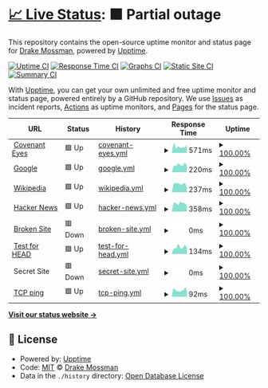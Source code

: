 # [📈 Live Status](https://mossman-drake.github.io/uptime-prototype): <!--live status--> **🟧 Partial outage**

This repository contains the open-source uptime monitor and status page for [Drake Mossman](https://mossman-drake.github.io/uptime-prototype), powered by [Upptime](https://github.com/upptime/upptime).

[![Uptime CI](https://github.com/mossman-drake/uptime-prototype/workflows/Uptime%20CI/badge.svg)](https://github.com/upptime/upptime/actions?query=workflow%3A%22Uptime+CI%22)
[![Response Time CI](https://github.com/mossman-drake/uptime-prototype/workflows/Response%20Time%20CI/badge.svg)](https://github.com/upptime/upptime/actions?query=workflow%3A%22Response+Time+CI%22)
[![Graphs CI](https://github.com/mossman-drake/uptime-prototype/workflows/Graphs%20CI/badge.svg)](https://github.com/upptime/upptime/actions?query=workflow%3A%22Graphs+CI%22)
[![Static Site CI](https://github.com/mossman-drake/uptime-prototype/workflows/Static%20Site%20CI/badge.svg)](https://github.com/upptime/upptime/actions?query=workflow%3A%22Static+Site+CI%22)
[![Summary CI](https://github.com/mossman-drake/uptime-prototype/workflows/Summary%20CI/badge.svg)](https://github.com/upptime/upptime/actions?query=workflow%3A%22Summary+CI%22)

With [Upptime](https://upptime.js.org), you can get your own unlimited and free uptime monitor and status page, powered entirely by a GitHub repository. We use [Issues](https://github.com/mossman-drake/uptime-prototype/issues) as incident reports, [Actions](https://github.com/mossman-drake/uptime-prototype/actions) as uptime monitors, and [Pages](https://mossman-drake.github.io/uptime-prototype) for the status page.

<!--start: status pages-->
<!-- This summary is generated by Upptime (https://github.com/upptime/upptime) -->
<!-- Do not edit this manually, your changes will be overwritten -->
<!-- prettier-ignore -->
| URL | Status | History | Response Time | Uptime |
| --- | ------ | ------- | ------------- | ------ |
| <img alt="" src="https://favicons.githubusercontent.com/www.covenanteyes.com" height="13"> [Covenant Eyes](https://www.covenanteyes.com/) | 🟩 Up | [covenant-eyes.yml](https://github.com/mossman-drake/uptime-prototype/commits/HEAD/history/covenant-eyes.yml) | <details><summary><img alt="Response time graph" src="./graphs/covenant-eyes/response-time-week.png" height="20"> 571ms</summary><br><a href="https://mossman-drake.github.io/uptime-prototype/history/covenant-eyes"><img alt="Response time 551" src="https://img.shields.io/endpoint?url=https%3A%2F%2Fraw.githubusercontent.com%2Fmossman-drake%2Fuptime-prototype%2FHEAD%2Fapi%2Fcovenant-eyes%2Fresponse-time.json"></a><br><a href="https://mossman-drake.github.io/uptime-prototype/history/covenant-eyes"><img alt="24-hour response time 740" src="https://img.shields.io/endpoint?url=https%3A%2F%2Fraw.githubusercontent.com%2Fmossman-drake%2Fuptime-prototype%2FHEAD%2Fapi%2Fcovenant-eyes%2Fresponse-time-day.json"></a><br><a href="https://mossman-drake.github.io/uptime-prototype/history/covenant-eyes"><img alt="7-day response time 571" src="https://img.shields.io/endpoint?url=https%3A%2F%2Fraw.githubusercontent.com%2Fmossman-drake%2Fuptime-prototype%2FHEAD%2Fapi%2Fcovenant-eyes%2Fresponse-time-week.json"></a><br><a href="https://mossman-drake.github.io/uptime-prototype/history/covenant-eyes"><img alt="30-day response time 567" src="https://img.shields.io/endpoint?url=https%3A%2F%2Fraw.githubusercontent.com%2Fmossman-drake%2Fuptime-prototype%2FHEAD%2Fapi%2Fcovenant-eyes%2Fresponse-time-month.json"></a><br><a href="https://mossman-drake.github.io/uptime-prototype/history/covenant-eyes"><img alt="1-year response time 551" src="https://img.shields.io/endpoint?url=https%3A%2F%2Fraw.githubusercontent.com%2Fmossman-drake%2Fuptime-prototype%2FHEAD%2Fapi%2Fcovenant-eyes%2Fresponse-time-year.json"></a></details> | <details><summary><a href="https://mossman-drake.github.io/uptime-prototype/history/covenant-eyes">100.00%</a></summary><a href="https://mossman-drake.github.io/uptime-prototype/history/covenant-eyes"><img alt="All-time uptime 100.00%" src="https://img.shields.io/endpoint?url=https%3A%2F%2Fraw.githubusercontent.com%2Fmossman-drake%2Fuptime-prototype%2FHEAD%2Fapi%2Fcovenant-eyes%2Fuptime.json"></a><br><a href="https://mossman-drake.github.io/uptime-prototype/history/covenant-eyes"><img alt="24-hour uptime 100.00%" src="https://img.shields.io/endpoint?url=https%3A%2F%2Fraw.githubusercontent.com%2Fmossman-drake%2Fuptime-prototype%2FHEAD%2Fapi%2Fcovenant-eyes%2Fuptime-day.json"></a><br><a href="https://mossman-drake.github.io/uptime-prototype/history/covenant-eyes"><img alt="7-day uptime 100.00%" src="https://img.shields.io/endpoint?url=https%3A%2F%2Fraw.githubusercontent.com%2Fmossman-drake%2Fuptime-prototype%2FHEAD%2Fapi%2Fcovenant-eyes%2Fuptime-week.json"></a><br><a href="https://mossman-drake.github.io/uptime-prototype/history/covenant-eyes"><img alt="30-day uptime 100.00%" src="https://img.shields.io/endpoint?url=https%3A%2F%2Fraw.githubusercontent.com%2Fmossman-drake%2Fuptime-prototype%2FHEAD%2Fapi%2Fcovenant-eyes%2Fuptime-month.json"></a><br><a href="https://mossman-drake.github.io/uptime-prototype/history/covenant-eyes"><img alt="1-year uptime 100.00%" src="https://img.shields.io/endpoint?url=https%3A%2F%2Fraw.githubusercontent.com%2Fmossman-drake%2Fuptime-prototype%2FHEAD%2Fapi%2Fcovenant-eyes%2Fuptime-year.json"></a></details>
| <img alt="" src="https://favicons.githubusercontent.com/www.google.com" height="13"> [Google](https://www.google.com) | 🟩 Up | [google.yml](https://github.com/mossman-drake/uptime-prototype/commits/HEAD/history/google.yml) | <details><summary><img alt="Response time graph" src="./graphs/google/response-time-week.png" height="20"> 220ms</summary><br><a href="https://mossman-drake.github.io/uptime-prototype/history/google"><img alt="Response time 143" src="https://img.shields.io/endpoint?url=https%3A%2F%2Fraw.githubusercontent.com%2Fmossman-drake%2Fuptime-prototype%2FHEAD%2Fapi%2Fgoogle%2Fresponse-time.json"></a><br><a href="https://mossman-drake.github.io/uptime-prototype/history/google"><img alt="24-hour response time 205" src="https://img.shields.io/endpoint?url=https%3A%2F%2Fraw.githubusercontent.com%2Fmossman-drake%2Fuptime-prototype%2FHEAD%2Fapi%2Fgoogle%2Fresponse-time-day.json"></a><br><a href="https://mossman-drake.github.io/uptime-prototype/history/google"><img alt="7-day response time 220" src="https://img.shields.io/endpoint?url=https%3A%2F%2Fraw.githubusercontent.com%2Fmossman-drake%2Fuptime-prototype%2FHEAD%2Fapi%2Fgoogle%2Fresponse-time-week.json"></a><br><a href="https://mossman-drake.github.io/uptime-prototype/history/google"><img alt="30-day response time 233" src="https://img.shields.io/endpoint?url=https%3A%2F%2Fraw.githubusercontent.com%2Fmossman-drake%2Fuptime-prototype%2FHEAD%2Fapi%2Fgoogle%2Fresponse-time-month.json"></a><br><a href="https://mossman-drake.github.io/uptime-prototype/history/google"><img alt="1-year response time 143" src="https://img.shields.io/endpoint?url=https%3A%2F%2Fraw.githubusercontent.com%2Fmossman-drake%2Fuptime-prototype%2FHEAD%2Fapi%2Fgoogle%2Fresponse-time-year.json"></a></details> | <details><summary><a href="https://mossman-drake.github.io/uptime-prototype/history/google">100.00%</a></summary><a href="https://mossman-drake.github.io/uptime-prototype/history/google"><img alt="All-time uptime 100.00%" src="https://img.shields.io/endpoint?url=https%3A%2F%2Fraw.githubusercontent.com%2Fmossman-drake%2Fuptime-prototype%2FHEAD%2Fapi%2Fgoogle%2Fuptime.json"></a><br><a href="https://mossman-drake.github.io/uptime-prototype/history/google"><img alt="24-hour uptime 100.00%" src="https://img.shields.io/endpoint?url=https%3A%2F%2Fraw.githubusercontent.com%2Fmossman-drake%2Fuptime-prototype%2FHEAD%2Fapi%2Fgoogle%2Fuptime-day.json"></a><br><a href="https://mossman-drake.github.io/uptime-prototype/history/google"><img alt="7-day uptime 100.00%" src="https://img.shields.io/endpoint?url=https%3A%2F%2Fraw.githubusercontent.com%2Fmossman-drake%2Fuptime-prototype%2FHEAD%2Fapi%2Fgoogle%2Fuptime-week.json"></a><br><a href="https://mossman-drake.github.io/uptime-prototype/history/google"><img alt="30-day uptime 100.00%" src="https://img.shields.io/endpoint?url=https%3A%2F%2Fraw.githubusercontent.com%2Fmossman-drake%2Fuptime-prototype%2FHEAD%2Fapi%2Fgoogle%2Fuptime-month.json"></a><br><a href="https://mossman-drake.github.io/uptime-prototype/history/google"><img alt="1-year uptime 100.00%" src="https://img.shields.io/endpoint?url=https%3A%2F%2Fraw.githubusercontent.com%2Fmossman-drake%2Fuptime-prototype%2FHEAD%2Fapi%2Fgoogle%2Fuptime-year.json"></a></details>
| <img alt="" src="https://favicons.githubusercontent.com/en.wikipedia.org" height="13"> [Wikipedia](https://en.wikipedia.org) | 🟩 Up | [wikipedia.yml](https://github.com/mossman-drake/uptime-prototype/commits/HEAD/history/wikipedia.yml) | <details><summary><img alt="Response time graph" src="./graphs/wikipedia/response-time-week.png" height="20"> 237ms</summary><br><a href="https://mossman-drake.github.io/uptime-prototype/history/wikipedia"><img alt="Response time 230" src="https://img.shields.io/endpoint?url=https%3A%2F%2Fraw.githubusercontent.com%2Fmossman-drake%2Fuptime-prototype%2FHEAD%2Fapi%2Fwikipedia%2Fresponse-time.json"></a><br><a href="https://mossman-drake.github.io/uptime-prototype/history/wikipedia"><img alt="24-hour response time 123" src="https://img.shields.io/endpoint?url=https%3A%2F%2Fraw.githubusercontent.com%2Fmossman-drake%2Fuptime-prototype%2FHEAD%2Fapi%2Fwikipedia%2Fresponse-time-day.json"></a><br><a href="https://mossman-drake.github.io/uptime-prototype/history/wikipedia"><img alt="7-day response time 237" src="https://img.shields.io/endpoint?url=https%3A%2F%2Fraw.githubusercontent.com%2Fmossman-drake%2Fuptime-prototype%2FHEAD%2Fapi%2Fwikipedia%2Fresponse-time-week.json"></a><br><a href="https://mossman-drake.github.io/uptime-prototype/history/wikipedia"><img alt="30-day response time 210" src="https://img.shields.io/endpoint?url=https%3A%2F%2Fraw.githubusercontent.com%2Fmossman-drake%2Fuptime-prototype%2FHEAD%2Fapi%2Fwikipedia%2Fresponse-time-month.json"></a><br><a href="https://mossman-drake.github.io/uptime-prototype/history/wikipedia"><img alt="1-year response time 230" src="https://img.shields.io/endpoint?url=https%3A%2F%2Fraw.githubusercontent.com%2Fmossman-drake%2Fuptime-prototype%2FHEAD%2Fapi%2Fwikipedia%2Fresponse-time-year.json"></a></details> | <details><summary><a href="https://mossman-drake.github.io/uptime-prototype/history/wikipedia">100.00%</a></summary><a href="https://mossman-drake.github.io/uptime-prototype/history/wikipedia"><img alt="All-time uptime 100.00%" src="https://img.shields.io/endpoint?url=https%3A%2F%2Fraw.githubusercontent.com%2Fmossman-drake%2Fuptime-prototype%2FHEAD%2Fapi%2Fwikipedia%2Fuptime.json"></a><br><a href="https://mossman-drake.github.io/uptime-prototype/history/wikipedia"><img alt="24-hour uptime 100.00%" src="https://img.shields.io/endpoint?url=https%3A%2F%2Fraw.githubusercontent.com%2Fmossman-drake%2Fuptime-prototype%2FHEAD%2Fapi%2Fwikipedia%2Fuptime-day.json"></a><br><a href="https://mossman-drake.github.io/uptime-prototype/history/wikipedia"><img alt="7-day uptime 100.00%" src="https://img.shields.io/endpoint?url=https%3A%2F%2Fraw.githubusercontent.com%2Fmossman-drake%2Fuptime-prototype%2FHEAD%2Fapi%2Fwikipedia%2Fuptime-week.json"></a><br><a href="https://mossman-drake.github.io/uptime-prototype/history/wikipedia"><img alt="30-day uptime 100.00%" src="https://img.shields.io/endpoint?url=https%3A%2F%2Fraw.githubusercontent.com%2Fmossman-drake%2Fuptime-prototype%2FHEAD%2Fapi%2Fwikipedia%2Fuptime-month.json"></a><br><a href="https://mossman-drake.github.io/uptime-prototype/history/wikipedia"><img alt="1-year uptime 100.00%" src="https://img.shields.io/endpoint?url=https%3A%2F%2Fraw.githubusercontent.com%2Fmossman-drake%2Fuptime-prototype%2FHEAD%2Fapi%2Fwikipedia%2Fuptime-year.json"></a></details>
| <img alt="" src="https://favicons.githubusercontent.com/news.ycombinator.com" height="13"> [Hacker News](https://news.ycombinator.com) | 🟩 Up | [hacker-news.yml](https://github.com/mossman-drake/uptime-prototype/commits/HEAD/history/hacker-news.yml) | <details><summary><img alt="Response time graph" src="./graphs/hacker-news/response-time-week.png" height="20"> 358ms</summary><br><a href="https://mossman-drake.github.io/uptime-prototype/history/hacker-news"><img alt="Response time 333" src="https://img.shields.io/endpoint?url=https%3A%2F%2Fraw.githubusercontent.com%2Fmossman-drake%2Fuptime-prototype%2FHEAD%2Fapi%2Fhacker-news%2Fresponse-time.json"></a><br><a href="https://mossman-drake.github.io/uptime-prototype/history/hacker-news"><img alt="24-hour response time 267" src="https://img.shields.io/endpoint?url=https%3A%2F%2Fraw.githubusercontent.com%2Fmossman-drake%2Fuptime-prototype%2FHEAD%2Fapi%2Fhacker-news%2Fresponse-time-day.json"></a><br><a href="https://mossman-drake.github.io/uptime-prototype/history/hacker-news"><img alt="7-day response time 358" src="https://img.shields.io/endpoint?url=https%3A%2F%2Fraw.githubusercontent.com%2Fmossman-drake%2Fuptime-prototype%2FHEAD%2Fapi%2Fhacker-news%2Fresponse-time-week.json"></a><br><a href="https://mossman-drake.github.io/uptime-prototype/history/hacker-news"><img alt="30-day response time 326" src="https://img.shields.io/endpoint?url=https%3A%2F%2Fraw.githubusercontent.com%2Fmossman-drake%2Fuptime-prototype%2FHEAD%2Fapi%2Fhacker-news%2Fresponse-time-month.json"></a><br><a href="https://mossman-drake.github.io/uptime-prototype/history/hacker-news"><img alt="1-year response time 333" src="https://img.shields.io/endpoint?url=https%3A%2F%2Fraw.githubusercontent.com%2Fmossman-drake%2Fuptime-prototype%2FHEAD%2Fapi%2Fhacker-news%2Fresponse-time-year.json"></a></details> | <details><summary><a href="https://mossman-drake.github.io/uptime-prototype/history/hacker-news">100.00%</a></summary><a href="https://mossman-drake.github.io/uptime-prototype/history/hacker-news"><img alt="All-time uptime 100.00%" src="https://img.shields.io/endpoint?url=https%3A%2F%2Fraw.githubusercontent.com%2Fmossman-drake%2Fuptime-prototype%2FHEAD%2Fapi%2Fhacker-news%2Fuptime.json"></a><br><a href="https://mossman-drake.github.io/uptime-prototype/history/hacker-news"><img alt="24-hour uptime 100.00%" src="https://img.shields.io/endpoint?url=https%3A%2F%2Fraw.githubusercontent.com%2Fmossman-drake%2Fuptime-prototype%2FHEAD%2Fapi%2Fhacker-news%2Fuptime-day.json"></a><br><a href="https://mossman-drake.github.io/uptime-prototype/history/hacker-news"><img alt="7-day uptime 100.00%" src="https://img.shields.io/endpoint?url=https%3A%2F%2Fraw.githubusercontent.com%2Fmossman-drake%2Fuptime-prototype%2FHEAD%2Fapi%2Fhacker-news%2Fuptime-week.json"></a><br><a href="https://mossman-drake.github.io/uptime-prototype/history/hacker-news"><img alt="30-day uptime 100.00%" src="https://img.shields.io/endpoint?url=https%3A%2F%2Fraw.githubusercontent.com%2Fmossman-drake%2Fuptime-prototype%2FHEAD%2Fapi%2Fhacker-news%2Fuptime-month.json"></a><br><a href="https://mossman-drake.github.io/uptime-prototype/history/hacker-news"><img alt="1-year uptime 100.00%" src="https://img.shields.io/endpoint?url=https%3A%2F%2Fraw.githubusercontent.com%2Fmossman-drake%2Fuptime-prototype%2FHEAD%2Fapi%2Fhacker-news%2Fuptime-year.json"></a></details>
| <img alt="" src="https://favicons.githubusercontent.com/thissitedoesnotexist.com" height="13"> [Broken Site](https://thissitedoesnotexist.com) | 🟥 Down | [broken-site.yml](https://github.com/mossman-drake/uptime-prototype/commits/HEAD/history/broken-site.yml) | <details><summary><img alt="Response time graph" src="./graphs/broken-site/response-time-week.png" height="20"> 0ms</summary><br><a href="https://mossman-drake.github.io/uptime-prototype/history/broken-site"><img alt="Response time 0" src="https://img.shields.io/endpoint?url=https%3A%2F%2Fraw.githubusercontent.com%2Fmossman-drake%2Fuptime-prototype%2FHEAD%2Fapi%2Fbroken-site%2Fresponse-time.json"></a><br><a href="https://mossman-drake.github.io/uptime-prototype/history/broken-site"><img alt="24-hour response time 0" src="https://img.shields.io/endpoint?url=https%3A%2F%2Fraw.githubusercontent.com%2Fmossman-drake%2Fuptime-prototype%2FHEAD%2Fapi%2Fbroken-site%2Fresponse-time-day.json"></a><br><a href="https://mossman-drake.github.io/uptime-prototype/history/broken-site"><img alt="7-day response time 0" src="https://img.shields.io/endpoint?url=https%3A%2F%2Fraw.githubusercontent.com%2Fmossman-drake%2Fuptime-prototype%2FHEAD%2Fapi%2Fbroken-site%2Fresponse-time-week.json"></a><br><a href="https://mossman-drake.github.io/uptime-prototype/history/broken-site"><img alt="30-day response time 0" src="https://img.shields.io/endpoint?url=https%3A%2F%2Fraw.githubusercontent.com%2Fmossman-drake%2Fuptime-prototype%2FHEAD%2Fapi%2Fbroken-site%2Fresponse-time-month.json"></a><br><a href="https://mossman-drake.github.io/uptime-prototype/history/broken-site"><img alt="1-year response time 0" src="https://img.shields.io/endpoint?url=https%3A%2F%2Fraw.githubusercontent.com%2Fmossman-drake%2Fuptime-prototype%2FHEAD%2Fapi%2Fbroken-site%2Fresponse-time-year.json"></a></details> | <details><summary><a href="https://mossman-drake.github.io/uptime-prototype/history/broken-site">100.00%</a></summary><a href="https://mossman-drake.github.io/uptime-prototype/history/broken-site"><img alt="All-time uptime 100.00%" src="https://img.shields.io/endpoint?url=https%3A%2F%2Fraw.githubusercontent.com%2Fmossman-drake%2Fuptime-prototype%2FHEAD%2Fapi%2Fbroken-site%2Fuptime.json"></a><br><a href="https://mossman-drake.github.io/uptime-prototype/history/broken-site"><img alt="24-hour uptime 100.00%" src="https://img.shields.io/endpoint?url=https%3A%2F%2Fraw.githubusercontent.com%2Fmossman-drake%2Fuptime-prototype%2FHEAD%2Fapi%2Fbroken-site%2Fuptime-day.json"></a><br><a href="https://mossman-drake.github.io/uptime-prototype/history/broken-site"><img alt="7-day uptime 100.00%" src="https://img.shields.io/endpoint?url=https%3A%2F%2Fraw.githubusercontent.com%2Fmossman-drake%2Fuptime-prototype%2FHEAD%2Fapi%2Fbroken-site%2Fuptime-week.json"></a><br><a href="https://mossman-drake.github.io/uptime-prototype/history/broken-site"><img alt="30-day uptime 100.00%" src="https://img.shields.io/endpoint?url=https%3A%2F%2Fraw.githubusercontent.com%2Fmossman-drake%2Fuptime-prototype%2FHEAD%2Fapi%2Fbroken-site%2Fuptime-month.json"></a><br><a href="https://mossman-drake.github.io/uptime-prototype/history/broken-site"><img alt="1-year uptime 100.00%" src="https://img.shields.io/endpoint?url=https%3A%2F%2Fraw.githubusercontent.com%2Fmossman-drake%2Fuptime-prototype%2FHEAD%2Fapi%2Fbroken-site%2Fuptime-year.json"></a></details>
| <img alt="" src="https://favicons.githubusercontent.com/www.google.com" height="13"> [Test for HEAD](https://www.google.com) | 🟩 Up | [test-for-head.yml](https://github.com/mossman-drake/uptime-prototype/commits/HEAD/history/test-for-head.yml) | <details><summary><img alt="Response time graph" src="./graphs/test-for-head/response-time-week.png" height="20"> 134ms</summary><br><a href="https://mossman-drake.github.io/uptime-prototype/history/test-for-head"><img alt="Response time 57" src="https://img.shields.io/endpoint?url=https%3A%2F%2Fraw.githubusercontent.com%2Fmossman-drake%2Fuptime-prototype%2FHEAD%2Fapi%2Ftest-for-head%2Fresponse-time.json"></a><br><a href="https://mossman-drake.github.io/uptime-prototype/history/test-for-head"><img alt="24-hour response time 125" src="https://img.shields.io/endpoint?url=https%3A%2F%2Fraw.githubusercontent.com%2Fmossman-drake%2Fuptime-prototype%2FHEAD%2Fapi%2Ftest-for-head%2Fresponse-time-day.json"></a><br><a href="https://mossman-drake.github.io/uptime-prototype/history/test-for-head"><img alt="7-day response time 134" src="https://img.shields.io/endpoint?url=https%3A%2F%2Fraw.githubusercontent.com%2Fmossman-drake%2Fuptime-prototype%2FHEAD%2Fapi%2Ftest-for-head%2Fresponse-time-week.json"></a><br><a href="https://mossman-drake.github.io/uptime-prototype/history/test-for-head"><img alt="30-day response time 141" src="https://img.shields.io/endpoint?url=https%3A%2F%2Fraw.githubusercontent.com%2Fmossman-drake%2Fuptime-prototype%2FHEAD%2Fapi%2Ftest-for-head%2Fresponse-time-month.json"></a><br><a href="https://mossman-drake.github.io/uptime-prototype/history/test-for-head"><img alt="1-year response time 57" src="https://img.shields.io/endpoint?url=https%3A%2F%2Fraw.githubusercontent.com%2Fmossman-drake%2Fuptime-prototype%2FHEAD%2Fapi%2Ftest-for-head%2Fresponse-time-year.json"></a></details> | <details><summary><a href="https://mossman-drake.github.io/uptime-prototype/history/test-for-head">100.00%</a></summary><a href="https://mossman-drake.github.io/uptime-prototype/history/test-for-head"><img alt="All-time uptime 100.00%" src="https://img.shields.io/endpoint?url=https%3A%2F%2Fraw.githubusercontent.com%2Fmossman-drake%2Fuptime-prototype%2FHEAD%2Fapi%2Ftest-for-head%2Fuptime.json"></a><br><a href="https://mossman-drake.github.io/uptime-prototype/history/test-for-head"><img alt="24-hour uptime 100.00%" src="https://img.shields.io/endpoint?url=https%3A%2F%2Fraw.githubusercontent.com%2Fmossman-drake%2Fuptime-prototype%2FHEAD%2Fapi%2Ftest-for-head%2Fuptime-day.json"></a><br><a href="https://mossman-drake.github.io/uptime-prototype/history/test-for-head"><img alt="7-day uptime 100.00%" src="https://img.shields.io/endpoint?url=https%3A%2F%2Fraw.githubusercontent.com%2Fmossman-drake%2Fuptime-prototype%2FHEAD%2Fapi%2Ftest-for-head%2Fuptime-week.json"></a><br><a href="https://mossman-drake.github.io/uptime-prototype/history/test-for-head"><img alt="30-day uptime 100.00%" src="https://img.shields.io/endpoint?url=https%3A%2F%2Fraw.githubusercontent.com%2Fmossman-drake%2Fuptime-prototype%2FHEAD%2Fapi%2Ftest-for-head%2Fuptime-month.json"></a><br><a href="https://mossman-drake.github.io/uptime-prototype/history/test-for-head"><img alt="1-year uptime 100.00%" src="https://img.shields.io/endpoint?url=https%3A%2F%2Fraw.githubusercontent.com%2Fmossman-drake%2Fuptime-prototype%2FHEAD%2Fapi%2Ftest-for-head%2Fuptime-year.json"></a></details>
| <img alt="" src="https://favicons.githubusercontent.com/null" height="13"> Secret Site | 🟥 Down | [secret-site.yml](https://github.com/mossman-drake/uptime-prototype/commits/HEAD/history/secret-site.yml) | <details><summary><img alt="Response time graph" src="./graphs/secret-site/response-time-week.png" height="20"> 0ms</summary><br><a href="https://mossman-drake.github.io/uptime-prototype/history/secret-site"><img alt="Response time 0" src="https://img.shields.io/endpoint?url=https%3A%2F%2Fraw.githubusercontent.com%2Fmossman-drake%2Fuptime-prototype%2FHEAD%2Fapi%2Fsecret-site%2Fresponse-time.json"></a><br><a href="https://mossman-drake.github.io/uptime-prototype/history/secret-site"><img alt="24-hour response time 0" src="https://img.shields.io/endpoint?url=https%3A%2F%2Fraw.githubusercontent.com%2Fmossman-drake%2Fuptime-prototype%2FHEAD%2Fapi%2Fsecret-site%2Fresponse-time-day.json"></a><br><a href="https://mossman-drake.github.io/uptime-prototype/history/secret-site"><img alt="7-day response time 0" src="https://img.shields.io/endpoint?url=https%3A%2F%2Fraw.githubusercontent.com%2Fmossman-drake%2Fuptime-prototype%2FHEAD%2Fapi%2Fsecret-site%2Fresponse-time-week.json"></a><br><a href="https://mossman-drake.github.io/uptime-prototype/history/secret-site"><img alt="30-day response time 0" src="https://img.shields.io/endpoint?url=https%3A%2F%2Fraw.githubusercontent.com%2Fmossman-drake%2Fuptime-prototype%2FHEAD%2Fapi%2Fsecret-site%2Fresponse-time-month.json"></a><br><a href="https://mossman-drake.github.io/uptime-prototype/history/secret-site"><img alt="1-year response time 0" src="https://img.shields.io/endpoint?url=https%3A%2F%2Fraw.githubusercontent.com%2Fmossman-drake%2Fuptime-prototype%2FHEAD%2Fapi%2Fsecret-site%2Fresponse-time-year.json"></a></details> | <details><summary><a href="https://mossman-drake.github.io/uptime-prototype/history/secret-site">100.00%</a></summary><a href="https://mossman-drake.github.io/uptime-prototype/history/secret-site"><img alt="All-time uptime 100.00%" src="https://img.shields.io/endpoint?url=https%3A%2F%2Fraw.githubusercontent.com%2Fmossman-drake%2Fuptime-prototype%2FHEAD%2Fapi%2Fsecret-site%2Fuptime.json"></a><br><a href="https://mossman-drake.github.io/uptime-prototype/history/secret-site"><img alt="24-hour uptime 100.00%" src="https://img.shields.io/endpoint?url=https%3A%2F%2Fraw.githubusercontent.com%2Fmossman-drake%2Fuptime-prototype%2FHEAD%2Fapi%2Fsecret-site%2Fuptime-day.json"></a><br><a href="https://mossman-drake.github.io/uptime-prototype/history/secret-site"><img alt="7-day uptime 100.00%" src="https://img.shields.io/endpoint?url=https%3A%2F%2Fraw.githubusercontent.com%2Fmossman-drake%2Fuptime-prototype%2FHEAD%2Fapi%2Fsecret-site%2Fuptime-week.json"></a><br><a href="https://mossman-drake.github.io/uptime-prototype/history/secret-site"><img alt="30-day uptime 100.00%" src="https://img.shields.io/endpoint?url=https%3A%2F%2Fraw.githubusercontent.com%2Fmossman-drake%2Fuptime-prototype%2FHEAD%2Fapi%2Fsecret-site%2Fuptime-month.json"></a><br><a href="https://mossman-drake.github.io/uptime-prototype/history/secret-site"><img alt="1-year uptime 100.00%" src="https://img.shields.io/endpoint?url=https%3A%2F%2Fraw.githubusercontent.com%2Fmossman-drake%2Fuptime-prototype%2FHEAD%2Fapi%2Fsecret-site%2Fuptime-year.json"></a></details>
| <img alt="" src="https://favicons.githubusercontent.com/null" height="13"> [TCP ping](1.1.1.1) | 🟩 Up | [tcp-ping.yml](https://github.com/mossman-drake/uptime-prototype/commits/HEAD/history/tcp-ping.yml) | <details><summary><img alt="Response time graph" src="./graphs/tcp-ping/response-time-week.png" height="20"> 92ms</summary><br><a href="https://mossman-drake.github.io/uptime-prototype/history/tcp-ping"><img alt="Response time 105" src="https://img.shields.io/endpoint?url=https%3A%2F%2Fraw.githubusercontent.com%2Fmossman-drake%2Fuptime-prototype%2FHEAD%2Fapi%2Ftcp-ping%2Fresponse-time.json"></a><br><a href="https://mossman-drake.github.io/uptime-prototype/history/tcp-ping"><img alt="24-hour response time 85" src="https://img.shields.io/endpoint?url=https%3A%2F%2Fraw.githubusercontent.com%2Fmossman-drake%2Fuptime-prototype%2FHEAD%2Fapi%2Ftcp-ping%2Fresponse-time-day.json"></a><br><a href="https://mossman-drake.github.io/uptime-prototype/history/tcp-ping"><img alt="7-day response time 92" src="https://img.shields.io/endpoint?url=https%3A%2F%2Fraw.githubusercontent.com%2Fmossman-drake%2Fuptime-prototype%2FHEAD%2Fapi%2Ftcp-ping%2Fresponse-time-week.json"></a><br><a href="https://mossman-drake.github.io/uptime-prototype/history/tcp-ping"><img alt="30-day response time 91" src="https://img.shields.io/endpoint?url=https%3A%2F%2Fraw.githubusercontent.com%2Fmossman-drake%2Fuptime-prototype%2FHEAD%2Fapi%2Ftcp-ping%2Fresponse-time-month.json"></a><br><a href="https://mossman-drake.github.io/uptime-prototype/history/tcp-ping"><img alt="1-year response time 105" src="https://img.shields.io/endpoint?url=https%3A%2F%2Fraw.githubusercontent.com%2Fmossman-drake%2Fuptime-prototype%2FHEAD%2Fapi%2Ftcp-ping%2Fresponse-time-year.json"></a></details> | <details><summary><a href="https://mossman-drake.github.io/uptime-prototype/history/tcp-ping">100.00%</a></summary><a href="https://mossman-drake.github.io/uptime-prototype/history/tcp-ping"><img alt="All-time uptime 100.00%" src="https://img.shields.io/endpoint?url=https%3A%2F%2Fraw.githubusercontent.com%2Fmossman-drake%2Fuptime-prototype%2FHEAD%2Fapi%2Ftcp-ping%2Fuptime.json"></a><br><a href="https://mossman-drake.github.io/uptime-prototype/history/tcp-ping"><img alt="24-hour uptime 100.00%" src="https://img.shields.io/endpoint?url=https%3A%2F%2Fraw.githubusercontent.com%2Fmossman-drake%2Fuptime-prototype%2FHEAD%2Fapi%2Ftcp-ping%2Fuptime-day.json"></a><br><a href="https://mossman-drake.github.io/uptime-prototype/history/tcp-ping"><img alt="7-day uptime 100.00%" src="https://img.shields.io/endpoint?url=https%3A%2F%2Fraw.githubusercontent.com%2Fmossman-drake%2Fuptime-prototype%2FHEAD%2Fapi%2Ftcp-ping%2Fuptime-week.json"></a><br><a href="https://mossman-drake.github.io/uptime-prototype/history/tcp-ping"><img alt="30-day uptime 100.00%" src="https://img.shields.io/endpoint?url=https%3A%2F%2Fraw.githubusercontent.com%2Fmossman-drake%2Fuptime-prototype%2FHEAD%2Fapi%2Ftcp-ping%2Fuptime-month.json"></a><br><a href="https://mossman-drake.github.io/uptime-prototype/history/tcp-ping"><img alt="1-year uptime 100.00%" src="https://img.shields.io/endpoint?url=https%3A%2F%2Fraw.githubusercontent.com%2Fmossman-drake%2Fuptime-prototype%2FHEAD%2Fapi%2Ftcp-ping%2Fuptime-year.json"></a></details>

<!--end: status pages-->

[**Visit our status website →**](https://mossman-drake.github.io/uptime-prototype)

## 📄 License

- Powered by: [Upptime](https://github.com/upptime/upptime)
- Code: [MIT](./LICENSE) © [Drake Mossman](https://mossman-drake.github.io/uptime-prototype)
- Data in the `./history` directory: [Open Database License](https://opendatacommons.org/licenses/odbl/1-0/)
